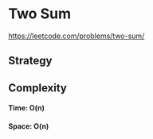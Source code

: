 # Two Sum
https://leetcode.com/problems/two-sum/

## Strategy

## Complexity
#### Time: O(n)

#### Space: O(n)
